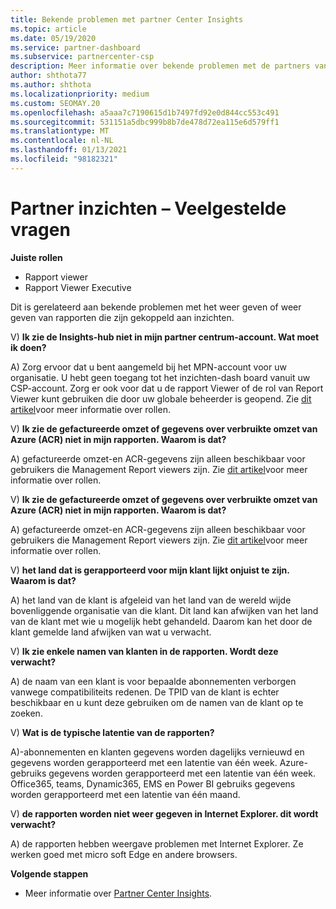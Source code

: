 ```yaml
---
title: Bekende problemen met partner Center Insights
ms.topic: article
ms.date: 05/19/2020
ms.service: partner-dashboard
ms.subservice: partnercenter-csp
description: Meer informatie over bekende problemen met de partners van partner Center Insights (PCI). Informatie kan bekende weergave problemen of rapportage beperkingen bevatten.
author: shthota77
ms.author: shthota
ms.localizationpriority: medium
ms.custom: SEOMAY.20
ms.openlocfilehash: a5aaa7c7190615d1b7497fd92e0d844cc553c491
ms.sourcegitcommit: 531151a5dbc999b8b7de478d72ea115e6d579ff1
ms.translationtype: MT
ms.contentlocale: nl-NL
ms.lasthandoff: 01/13/2021
ms.locfileid: "98182321"
---
```

# <a name="partner-insights--frequently-asked-questions"></a>Partner inzichten – Veelgestelde vragen

**Juiste rollen**
- Rapport viewer
- Rapport Viewer Executive

Dit is gerelateerd aan bekende problemen met het weer geven of weer geven van rapporten die zijn gekoppeld aan inzichten.

V) **Ik zie de Insights-hub niet in mijn partner centrum-account. Wat moet ik doen?**

A) Zorg ervoor dat u bent aangemeld bij het MPN-account voor uw organisatie. U hebt geen toegang tot het inzichten-dash board vanuit uw CSP-account. Zorg er ook voor dat u de rapport Viewer of de rol van Report Viewer kunt gebruiken die door uw globale beheerder is geopend.  Zie [dit artikel](./pci-roles.md)voor meer informatie over rollen.

V) **Ik zie de gefactureerde omzet of gegevens over verbruikte omzet van Azure (ACR) niet in mijn rapporten. Waarom is dat?**

A) gefactureerde omzet-en ACR-gegevens zijn alleen beschikbaar voor gebruikers die Management Report viewers zijn.  Zie [dit artikel](./pci-roles.md)voor meer informatie over rollen.

V) **Ik zie de gefactureerde omzet of gegevens over verbruikte omzet van Azure (ACR) niet in mijn rapporten. Waarom is dat?**

A) gefactureerde omzet-en ACR-gegevens zijn alleen beschikbaar voor gebruikers die Management Report viewers zijn. Zie [dit artikel](./pci-roles.md)voor meer informatie over rollen.

V) **het land dat is gerapporteerd voor mijn klant lijkt onjuist te zijn. Waarom is dat?**

A) het land van de klant is afgeleid van het land van de wereld wijde bovenliggende organisatie van die klant. Dit land kan afwijken van het land van de klant met wie u mogelijk hebt gehandeld. Daarom kan het door de klant gemelde land afwijken van wat u verwacht.

V) **Ik zie enkele namen van klanten in de rapporten. Wordt deze verwacht?**

A) de naam van een klant is voor bepaalde abonnementen verborgen vanwege compatibiliteits redenen. De TPID van de klant is echter beschikbaar en u kunt deze gebruiken om de namen van de klant op te zoeken.

V) **Wat is de typische latentie van de rapporten?**

A)-abonnementen en klanten gegevens worden dagelijks vernieuwd en gegevens worden gerapporteerd met een latentie van één week. Azure-gebruiks gegevens worden gerapporteerd met een latentie van één week. Office365, teams, Dynamic365, EMS en Power BI gebruiks gegevens worden gerapporteerd met een latentie van één maand.

V) **de rapporten worden niet weer gegeven in Internet Explorer. dit wordt verwacht?**

A) de rapporten hebben weergave problemen met Internet Explorer. Ze werken goed met micro soft Edge en andere browsers.

**Volgende stappen**

- Meer informatie over [Partner Center Insights](partner-center-insights.md).